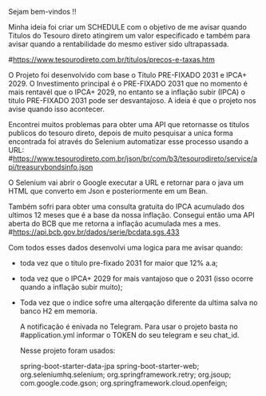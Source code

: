 Sejam bem-vindos !! 

Minha ideia foi criar um SCHEDULE com o objetivo de me avisar quando Titulos do Tesouro direto atingirem um valor especificado e também para avisar quando a rentabilidade do mesmo estiver sido ultrapassada.

#https://www.tesourodireto.com.br/titulos/precos-e-taxas.htm

O Projeto foi desenvolvido com base o Titulo PRE-FIXADO 2031 e IPCA+ 2029. O Investimento principal é o PRE-FIXADO 2031 que no momento é mais rentavél que o IPCA+ 2029, no entanto se a inflação subir (IPCA) o titulo PRE-FIXADO 2031 pode ser desvantajoso. A ideia é que o 
projeto nos avise quando isso acontecer.

Encontrei muitos problemas para obter uma API que retornasse os titulos publicos do tesouro direto, depois de muito pesquisar a unica forma encontrada foi através do Selenium automatizar esse processo usando a URL:
#https://www.tesourodireto.com.br/json/br/com/b3/tesourodireto/service/api/treasurybondsinfo.json

O Selenium vai abrir o Google executar a URL e retornar para o java um HTML que converto em Json e posteriormente em um Bean. 

Também sofri para obter uma consulta gratuita do IPCA acumulado dos ultimos 12 meses que é a base da nossa inflação. Consegui então uma API aberta do BCB que me retorna a inflação acumulada mes a mes.
#https://api.bcb.gov.br/dados/serie/bcdata.sgs.433

Com todos esses dados desenvolvi uma logica para me avisar quando: 

- toda vez que o titulo pre-fixado 2031 for maior que 12% a.a;
- toda vez que o IPCA+ 2029 for mais vantajoso que o 2031 (isso ocorre quando a inflação subir muito);
- Toda vez que o indice sofre uma alterqação diferente da ultima salva no banco H2 em memoria.

  A notificação é enivada no Telegram. Para usar o projeto basta no #application.yml informar o TOKEN do seu telegram e seu chat_id.

  Nesse projeto foram usados:

  spring-boot-starter-data-jpa
  spring-boot-starter-web;
  org.seleniumhq.selenium;
  org.springframework.retry;
  org.jsoup;
  com.google.code.gson;
  org.springframework.cloud.openfeign;
